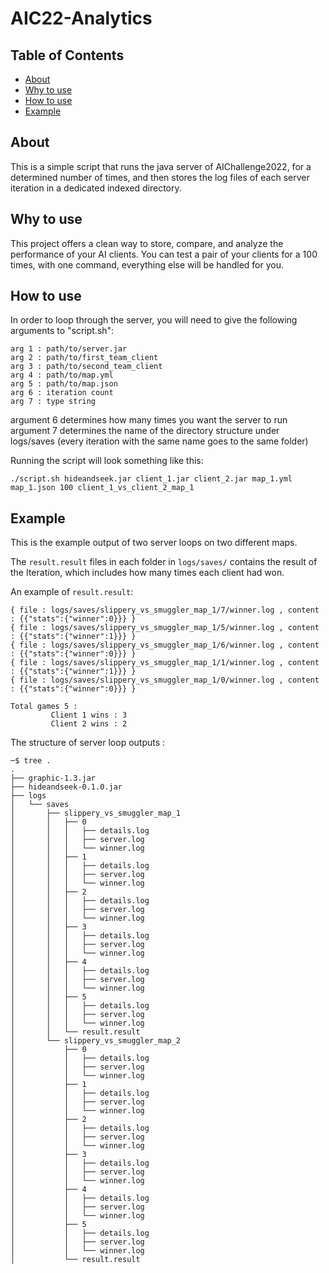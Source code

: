 # AIC22-Analytics

## Table of Contents

- [About](#about)
- [Why to use](#why_to_use)
- [How to use](#how_to_use)
- [Example](#example)


## About <a name = "about"></a>

This is a simple script that runs the java server of AIChallenge2022, for a determined number of times, 
 and then stores the log files of each server iteration in a dedicated indexed directory.

## Why to use <a name = "why_to_use"></a>

This project offers a clean way to store, compare, and analyze the performance of your AI clients.
You can test a pair of your clients for a 100 times, with one command, everything else will be handled for you.

## How to use <a name = "how_to_use"></a>

In order to loop through the server, you will need to give the
following arguments to "script.sh":
```
arg 1 : path/to/server.jar
arg 2 : path/to/first_team_client
arg 3 : path/to/second_team_client
arg 4 : path/to/map.yml
arg 5 : path/to/map.json
arg 6 : iteration count
arg 7 : type string
```

argument 6 determines how many times you want the server to run
argument 7 determines the name of the directory structure under logs/saves (every iteration with the same name goes to the same folder)

Running the script will look something like this:

```
./script.sh hideandseek.jar client_1.jar client_2.jar map_1.yml map_1.json 100 client_1_vs_client_2_map_1 
```

## Example <a name = "example"></a>

This is the example output of two server loops on two different maps.

The ``result.result`` files in each folder in ``logs/saves/`` contains the result of the Iteration,
which includes how many times each client had won.

An example of ``result.result``:

```
{ file : logs/saves/slippery_vs_smuggler_map_1/7/winner.log , content : {{"stats":{"winner":0}}} }
{ file : logs/saves/slippery_vs_smuggler_map_1/5/winner.log , content : {{"stats":{"winner":1}}} }
{ file : logs/saves/slippery_vs_smuggler_map_1/6/winner.log , content : {{"stats":{"winner":0}}} }
{ file : logs/saves/slippery_vs_smuggler_map_1/1/winner.log , content : {{"stats":{"winner":1}}} }
{ file : logs/saves/slippery_vs_smuggler_map_1/0/winner.log , content : {{"stats":{"winner":0}}} }

Total games 5 :
         Client 1 wins : 3
         Client 2 wins : 2

```
The structure of server loop outputs :

```
─$ tree .                                                
.
├── graphic-1.3.jar
├── hideandseek-0.1.0.jar
├── logs
│   └── saves
│       ├── slippery_vs_smuggler_map_1
│       │   ├── 0
│       │   │   ├── details.log
│       │   │   ├── server.log
│       │   │   └── winner.log
│       │   ├── 1
│       │   │   ├── details.log
│       │   │   ├── server.log
│       │   │   └── winner.log
│       │   ├── 2
│       │   │   ├── details.log
│       │   │   ├── server.log
│       │   │   └── winner.log
│       │   ├── 3
│       │   │   ├── details.log
│       │   │   ├── server.log
│       │   │   └── winner.log
│       │   ├── 4
│       │   │   ├── details.log
│       │   │   ├── server.log
│       │   │   └── winner.log
│       │   ├── 5
│       │   │   ├── details.log
│       │   │   ├── server.log
│       │   │   └── winner.log
│       │   └── result.result
│       └── slippery_vs_smuggler_map_2
│           ├── 0
│           │   ├── details.log
│           │   ├── server.log
│           │   └── winner.log
│           ├── 1
│           │   ├── details.log
│           │   ├── server.log
│           │   └── winner.log
│           ├── 2
│           │   ├── details.log
│           │   ├── server.log
│           │   └── winner.log
│           ├── 3
│           │   ├── details.log
│           │   ├── server.log
│           │   └── winner.log
│           ├── 4
│           │   ├── details.log
│           │   ├── server.log
│           │   └── winner.log
│           ├── 5
│           │   ├── details.log
│           │   ├── server.log
│           │   └── winner.log        
│           └── result.result
```









